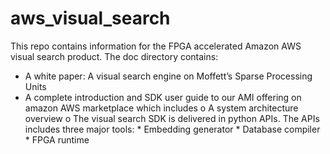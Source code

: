 # aws_visual_search
This repo contains information for the FPGA accelerated Amazon AWS visual search product.
The doc directory contains:
 - A white paper: A visual search engine on Moffett’s Sparse Processing Units
 - A complete introduction and SDK user guide to our AMI offering on amazon AWS marketplace which includes
    o A system architecture overview
    o The visual search SDK is delivered in python APIs. The APIs includes three major tools:
        * Embedding generator
        * Database compiler
        * FPGA runtime
